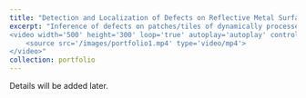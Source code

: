 ```yaml
---
title: "Detection and Localization of Defects on Reflective Metal Surfaces in Industrial Setting"
excerpt: "Inference of defects on patches/tiles of dynamically processed video frames:<br/>
<video width='500' height='300' loop='true' autoplay='autoplay' controls=muted>
	<source src='/images/portfolio1.mp4' type='video/mp4'>
</video>"
collection: portfolio
---
```

Details will be added later.
